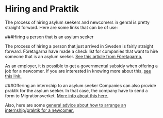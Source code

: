 # Hiring and Praktik

The process of hiring asylum seekers and newcomers in genral is pretty straight forward. Here are some links that can be of use:

###Hiring a person that is an asylum seeker

The process of hiring a person that just arrived in Sweden is fairly straight forward. Företagarna have made a check list for companies that want to hire someone that is an asylum seeker. [See this article from Företagarna.](http://www.foretagarna.se/Radgivning/Juridisk-radgivning-FAQ/Anstallning/kan-jag-anstalla-en-asylsokande/)

As an employer, it is possible to get a governmental subsidy when offering a job for a newcomer. If you are interested in knowing more about this, [see this link.](http://www.arbetsformedlingen.se/For-arbetsgivare/Anstallningsstod/Rakna-ut-ersattning.html#alder_slider=24&stod=3&lon=15000&alder=4)


###Offering an internship to an asylum seeker
Companies can also provide praktik for the asylum seeker. In that case, the company have to send a form to Migrationsverket. [More info about this here.](http://www.migrationsverket.se/Andra-aktorer/Arbetsgivare/Praktik-for-asylsokande.html)

Also, here are some 
[general advice about how to arrange an internship/praktik for a newcomer.](http://chef.se/sa-fixar-du-praktik-for-nyanlanda/)







